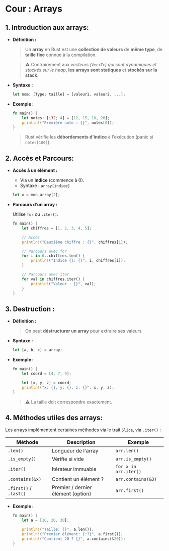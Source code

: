 # Cour : **Arrays**

## 1. **Introduction aux arrays:**

-   **Définition :**

    > Un **array** en Rust est une **collection de valeurs** de **même type**, de **taille fixe** connue à la compilation.

    > ⚠ Contrairement aux _vecteurs (`Vec<T>`) qui sont dynamiques et stockés sur le heap_, **les arrays sont statiques** et **stockés sur la stack**.

-   **Syntaxe :**

    ```rust
    let nom: [Type; taille] = [valeur1, valeur2, ...];
    ```

-   **Exemple :**

    ```rust
    fn main() {
        let notes: [i32; 4] = [12, 15, 18, 20];
        println!("Première note : {}", notes[0]);
    }
    ```

    > Rust vérifie les **débordements d’indice** à l'exécution (panic si `notes[100]`).

## 2. **Accès et Parcours:**

-   **Accès à un élément :**

    -   Via un **indice** (commence à 0).
    -   Syntaxe : `array[indice]`

    ```rust
    let x = mon_array[2];
    ```

-   **Parcours d’un array :**

    Utilise `for` ou `.iter()`.

    ```rust
    fn main() {
        let chiffres = [1, 2, 3, 4, 5];

        // Accès
        println!("Deuxième chiffre : {}", chiffres[1]);

        // Parcours avec for
        for i in 0..chiffres.len() {
            println!("Indice {}: {}", i, chiffres[i]);
        }

        // Parcours avec iter
        for val in chiffres.iter() {
            println!("Valeur : {}", val);
        }
    }
    ```

## 3. **Destruction :**

-   **Définition :**

    > On peut **déstructurer un array** pour extraire ses valeurs.

-   **Syntaxe :**

    ```rust
    let [a, b, c] = array;
    ```

-   **Exemple :**

    ```rust
    fn main() {
        let coord = [4, 7, 9];

        let [x, y, z] = coord;
        println!("x: {}, y: {}, z: {}", x, y, z);
    }
    ```

    > ⚠ La taille doit correspondre exactement.

## 4. **Méthodes utiles des arrays:**

Les arrays implémentent certaines méthodes via le trait `Slice`, via `.iter()` :

| Méthode                | Description                        | Exemple               |
| ---------------------- | ---------------------------------- | --------------------- |
| `.len()`               | Longueur de l'array                | `arr.len()`           |
| `.is_empty()`          | Vérifie si vide                    | `arr.is_empty()`      |
| `.iter()`              | Itérateur immuable                 | `for x in arr.iter()` |
| `.contains(&x)`        | Contient un élément ?              | `arr.contains(&3)`    |
| `.first()` / `.last()` | Premier / dernier élément (option) | `arr.first()`         |

-   **Exemple :**

    ```rust
    fn main() {
        let a = [10, 20, 30];

        println!("Taille: {}", a.len());
        println!("Premier élément: {:?}", a.first());
        println!("Contient 20 ? {}", a.contains(&20));
    }
    ```
